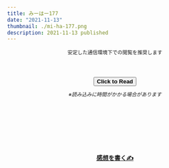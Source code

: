 ```yaml
---
title: みーはー177
date: "2021-11-13"
thumbnail: ./mi-ha-177.png
description: 2021-11-13 published
---
```



<div style="text-align: center;margin-top: 10px;margin-bottom: 50px;">
<sub>安定した通信環境下での閲覧を推奨します</sub>
</div>

<div style="text-align: center;">
<a href="https://kucc-rokko-festival.herokuapp.com/bibi/?book=mi-ha-177.epub"><button><strong>Click to Read</strong></button></a>
</div>


<div style="text-align: center;margin-top: 10px;margin-bottom: 40px;">
<sub><em>※読み込みに時間がかかる場合があります</em></sub>
</div>

<div style="text-align: center;margin-top: 130px;">
<strong>

[感想を書く✍](https://mystifying-turing-59e820.netlify.app/form/)

</strong>
</div>